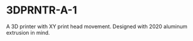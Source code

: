 # 3DPRNTR-A-1
A 3D printer with XY print head movement. Designed with 2020 aluminum extrusion in mind.
